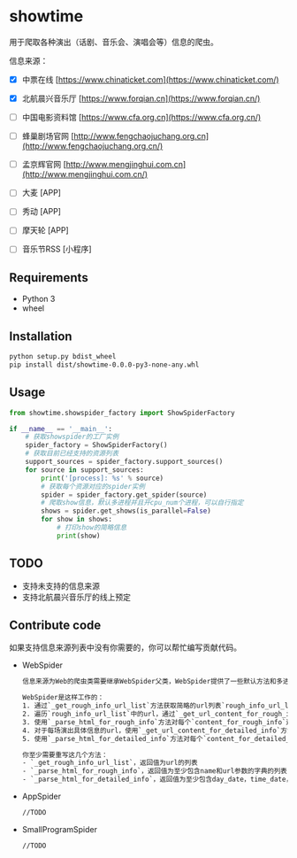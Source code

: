 # showtime

用于爬取各种演出（话剧、音乐会、演唱会等）信息的爬虫。

信息来源：

- [x] 中票在线 [https://www.chinaticket.com](https://www.chinaticket.com/)

- [x] 北航晨兴音乐厅 [https://www.forqian.cn](https://www.forqian.cn/)

- [ ] 中国电影资料馆 [https://www.cfa.org.cn](https://www.cfa.org.cn/)

- [ ] 蜂巢剧场官网 [http://www.fengchaojuchang.org.cn](http://www.fengchaojuchang.org.cn/)

- [ ] 孟京辉官网 [http://www.mengjinghui.com.cn](http://www.mengjinghui.com.cn/)

- [ ] 大麦 [APP]

- [ ] 秀动 [APP]

- [ ] 摩天轮 [APP]

- [ ] 音乐节RSS [小程序]

## Requirements

- Python 3
- wheel

## Installation

```bash
python setup.py bdist_wheel
pip install dist/showtime-0.0.0-py3-none-any.whl
```

## Usage

```python
from showtime.showspider_factory import ShowSpiderFactory

if __name__ == '__main__':
    # 获取showspider的工厂实例
    spider_factory = ShowSpiderFactory()
    # 获取目前已经支持的资源列表
    support_sources = spider_factory.support_sources()
    for source in support_sources:
        print('[process]: %s' % source)
        # 获取每个资源对应的spider实例
        spider = spider_factory.get_spider(source)
        # 爬取show信息，默认多进程并且开cpu_num个进程，可以自行指定
        shows = spider.get_shows(is_parallel=False)
        for show in shows:
            # 打印show的简略信息
            print(show)
```

## TODO

- 支持未支持的信息来源
- 支持北航晨兴音乐厅的线上预定

## Contribute code

如果支持信息来源列表中没有你需要的，你可以帮忙编写贡献代码。

- WebSpider

  ```txt
  信息来源为Web的爬虫类需要继承WebSpider父类，WebSpider提供了一些默认方法和多进程支持。
  
  WebSpider是这样工作的：
  1. 通过`_get_rough_info_url_list`方法获取简略的url列表`rough_info_url_list`，从这些url中可以得到每场演出的名称和具体信息的url。
  2. 遍历`rough_info_url_list`中的url，通过`_get_url_content_for_rough_info`方法获取这些url对应的内容`content_for_rough_info`。`_get_url_content_for_rough_info`方法默认实现是GET。
  3. 使用`_parse_html_for_rough_info`方法对每个`content_for_rough_info`进行解析，得到每场演出的名称和具体信息的url。
  4. 对于每场演出具体信息的url，使用`_get_url_content_for_detailed_info`方法获取对应的内容`content_for_detailed_info`。`_get_url_content_for_detailed_info`方法默认实现是GET。
  5. 使用`_parse_html_for_detailed_info`方法对每个`content_for_detailed_info`进行解析，得到每场演出的具体信息。
  
  你至少需要重写这几个方法：
  - `_get_rough_info_url_list`，返回值为url的列表
  - `_parse_html_for_rough_info`，返回值为至少包含name和url参数的字典的列表
  - `_parse_html_for_detailed_info`，返回值为至少包含day_date，time_date，place，province，in_sale_price，sold_out_price的字典的列表
  ```

- AppSpider

  ```txt
  //TODO
  ```

- SmallProgramSpider

  ```txt
  //TODO
  ```

  